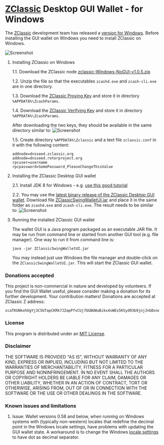 # [ZClassic](http://zclassic.org) Desktop GUI Wallet - for Windows

The [ZClassic](http://zclassic.org) development team has released a [version for Windows](https://github.com/z-classic/zclassic/releases/tag/v1.0.5a).
Before installing the GUI wallet on Windows you need to install ZClassic on Windows.

![Screenshot](https://github.com/vaklinov/zclassic-swing-wallet-ui/raw/master/docs/ZClassicWalletWindows.png "ZClassic Wallet for Windows")

1. Installing ZClassic on Windows

   1.1. Download the ZClassic node [zclassic-Windows-NoGUI-v1.0.5.zip](https://github.com/z-classic/zclassic/releases/download/v1.0.5a/zclassic-Windows-NoGUI-v1.0.5.zip)

   1.2. Unzip the file so that the executables `zcashd.exe` and `zcash-cli.exe` are in one directory.
   
   1.3. Download the [ZClassic Proving Key](https://z.cash/downloads/sprout-proving.key)
        and store it in directory `%APPDATA%\ZcashParams`.
        
   1.4. Download the [ZClassic Verifying Key](https://z.cash/downloads/sprout-verifying.key)
        and store it in directory `%APPDATA%\ZcashParams`.
        
   After downloading the two keys, they should be available in the same directory similar to:
![Screenshot](https://github.com/vaklinov/zclassic-swing-wallet-ui/raw/master/docs/ZCashKeyDir.png "ZClassic keys directory on Windows")

   1.5. Create directory `%APPDATA%\Zclassic` and a text file `zclassic.conf` in it with the following content:
   ```
   addnode=dnsseed.zclassic.org
   addnode=dnsseed.rotorproject.org
   rpcuser=username
   rpcpassword=SomePassword_PleaseChangeThisValue   
   ```

2. Installing the ZClassic Desktop GUI wallet

   2.1. Install JDK 8 for Windows - e.g. [use this good tutorial](http://www.wikihow.com/Install-the-Java-Software-Development-Kit)

   2.2. You may use the [latest binary release of the ZClassic Desktop GUI wallet](https://github.com/vaklinov/zclassic-swing-wallet-ui/releases/latest).
   Download file [ZClassicSwingWalletUI.jar](https://github.com/vaklinov/zclassic-swing-wallet-ui/releases/download/0.58.2-beta/ZClassicSwingWalletUI.jar)
   and place it in the same folder as `zcashd.exe` and `zcash-cli.exe`. The result needs to be similar to:
![Screenshot](https://github.com/vaklinov/zclassic-swing-wallet-ui/raw/master/docs/ZClassicWinDir.png "ZClassic directory on Windows")

4. Running the installed ZClassic GUI wallet

   The wallet GUI is a Java program packaged as an executable JAR file. It may be run from command line or started from another GUI tool 
   (e.g. file manager). One way to run it from command line is:
   ```
   java -jar ZClassicSwingWalletUI.jar
   ```
   You may instead just use Windows the file manager and double-click on the `ZClassicSwingWalletUI.jar`. 
   This will start the ZClassic GUI wallet.

### Donations accepted
This project is non-commercial in nature and developed by volunteers. If you find the GUI
Wallet useful, please consider making a donation for its further development. Your contribution matters! Donations 
are accepted at ZClassic Z address:
```
zcaTKUNkohUgYj3C5bTapCKRk7JZapPfvCUj7GGBUWuBikx4sWEs5KSyd93b9jnjJnbDxnApyXyfeG482iJ5HzoC7cz6oob
```

### License
This program is distributed under an [MIT License](https://github.com/vaklinov/zclassic-swing-wallet-ui/raw/master/LICENSE).

### Disclaimer
THE SOFTWARE IS PROVIDED "AS IS", WITHOUT WARRANTY OF ANY KIND, EXPRESS OR
IMPLIED, INCLUDING BUT NOT LIMITED TO THE WARRANTIES OF MERCHANTABILITY,
FITNESS FOR A PARTICULAR PURPOSE AND NONINFRINGEMENT. IN NO EVENT SHALL THE
AUTHORS OR COPYRIGHT HOLDERS BE LIABLE FOR ANY CLAIM, DAMAGES OR OTHER
LIABILITY, WHETHER IN AN ACTION OF CONTRACT, TORT OR OTHERWISE, ARISING FROM,
OUT OF OR IN CONNECTION WITH THE SOFTWARE OR THE USE OR OTHER DEALINGS IN THE
SOFTWARE.

### Known issues and limitations

1. Issue: Wallet versions 0.58 and below, when running on Windows systems with (typically non-western) locales that
redefine the decimal point in the Windows locale settings, have problems with updating the GUI wallet state. 
A workaround is to change the Windows [locale settings](https://windows.lbl.gov/software/optics/5-1-2/Optics4.jpg) to have dot as decimal separator.
